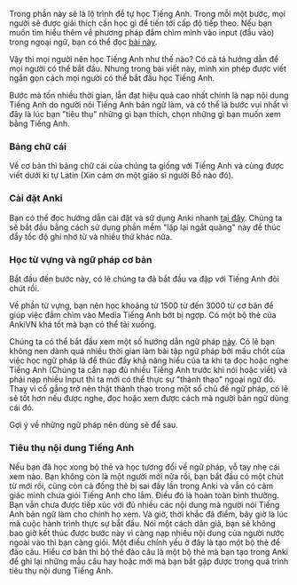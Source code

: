 Trong phần này sẽ là lộ trình để tự học Tiếng Anh. Trong mỗi một bước, mọi người sẽ được giải thích cần học gì để tiến tới cấp độ tiếp theo. Nếu bạn muốn tìm hiểu thêm về phương pháp đắm chìm mình vào input (đầu vào) trong ngoại ngữ, bạn có thể đọc [bài này]().

Vậy thì mọi người nên học Tiếng Anh như thế nào? Có cả tá hướng dẫn để mọi người có thể bắt đầu. Nhưng trong bài viết này, mình xin phép được viết ngắn gọn cách mọi người có thể bắt đầu học Tiếng Anh.

Bước mà tốn nhiều thời gian, lẫn đạt hiệu quả cao nhất chính là nạp nội dung Tiếng Anh do người nói Tiếng Anh bản ngữ làm, và có thể là bước vui nhất vì đây là lúc bạn "tiêu thụ" những gì bạn thích, chọn những gì bạn muốn xem bằng Tiếng Anh.

### Bảng chữ cái

Về cơ bản thì bảng chữ cái của chúng ta giống với Tiếng Anh và cùng được viết dưới kí tự Latin (Xin cảm ơn một giáo sĩ người Bồ nào đó).

### Cài đặt Anki
Bạn có thể đọc hướng dẫn cài đặt và sử dụng Anki nhanh [tại đây](). Chúng ta sẽ bắt đầu bằng cách sử dụng phần mềm "lặp lại ngắt quãng" này để thúc đẩy tốc độ ghi nhớ từ và nhiều thứ khác nữa.

### Học từ vựng và ngữ pháp cơ bản

Bắt đầu đến bước này, có lẽ chúng ta đã bắt đầu va đập với Tiếng Anh đôi chút rồi. 

Về phần từ vựng, bạn nên học khoảng từ 1500 từ đến 3000 từ cơ bản để giúp việc đắm chìm vào Media Tiếng Anh bớt bị ngợp. Có một bộ thẻ của AnkiVN khá tốt mà bạn có thể tải xuống.

Chúng ta có thể bắt đầu xem một số hướng dẫn ngữ pháp [này](). Có lẽ bạn không nen dành quá nhiều thời gian làm bài tập ngữ pháp bởi mấu chốt của việc học ngữ pháp là để thúc đẩy khả năng hiểu của ta khi ta đọc hoặc nghe Tiếng Anh (Chúng ta cần nạp đủ nhiều Tiếng Anh trước khi nói hoặc viết) và phải nạp nhiều Input thì ta mới có thể thực sự "thành thạo" ngoại ngữ đó. Thay vì cố gắng trở nên thật thành thạo trong một số chủ đề ngữ pháp, có lẽ sẽ tốt hơn nếu được nghe, đọc hoặc xem được cách mà người bản ngữ dùng cái đó.

Gợi ý về những ngữ pháp nên dùng sẽ để sau.

### Tiêu thụ nội dung Tiếng Anh

Nếu bạn đã học xong bộ thẻ và học tương đối về ngữ pháp, vỗ tay nhẹ cái xem nào. Bạn không còn là một người mới nữa rồi, bạn bắt đầu có một chút từ mới rồi, cũng còn cả đống thẻ bị sai đầy lần trong Anki và vẫn có cảm giác mình chưa giỏi Tiếng Anh cho lắm. Điều đó là hoàn toàn bình thường. Bạn vẫn chưa được tiếp xúc với đủ nhiều các nội dung mà người nói Tiếng Anh bản ngữ làm cho chính họ xem. Và giờ, thời khắc đã điểm, bây giờ là lúc mà cuộc hành trình thực sự bắt đầu. Nói một cách dân giã, bạn sẽ không bao giờ kết thúc được bước này vì càng nạp nhiều nội dung của người nước ngoài vào thì bạn càng giỏi. Một điều chính yếu ở đây là tạo một bộ thẻ để đào câu. Hiểu cơ bản thì bộ thẻ đào câu là một bộ thẻ mà bạn tạo trong Anki để ghi lại những mẫu câu hay hoặc mới mà bạn bắt gặp được trong quá trình tiêu thụ nội dung Tiếng Anh. 